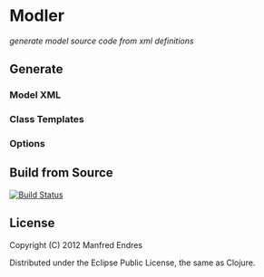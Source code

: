 Modler
======

*generate model source code from xml definitions*


## Generate

### Model XML

### Class Templates

### Options

## Build from Source

[![Build Status](https://travis-ci.org/Larusso/modeler.png?branch=develop)](https://travis-ci.org/Larusso/modeler)    

## License

Copyright (C) 2012 Manfred Endres

Distributed under the Eclipse Public License, the same as Clojure.